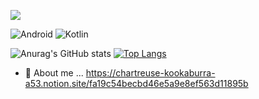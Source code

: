 ![](https://komarev.com/ghpvc/?username=IslandofDream)

<img alt="Android" src ="https://img.shields.io/badge/Android-3DDC84.svg?&style=for-the-badge&logo=Android&logoColor=black"/> <img alt="Kotlin" src ="https://img.shields.io/badge/Kotlin-7F52FF.svg?&style=for-the-badge&logo=Kotlin&logoColor=black"/>

![Anurag's GitHub stats](https://github-readme-stats.vercel.app/api?username=IslandofDream&show_icons=true&theme=radical&count_private=true) [![Top Langs](https://github-readme-stats.vercel.app/api/top-langs/?username=IslandofDream&layout=compact)](https://github.com/IslandofDream)

- 💬 About me ... https://chartreuse-kookaburra-a53.notion.site/fa19c54becbd46e5a9e8ef563d11895b

<!--
**IslandofDream/IslandofDream** is a ✨ _special_ ✨ repository because its `README.md` (this file) appears on your GitHub profile.

Here are some ideas to get you started:

- 🔭 I’m currently working on ...
- 👯 I’m looking to collaborate on ...
- 🤔 I’m looking for help with ...

- 📫 How to reach me: ...
- 😄 Pronouns: ...
- ⚡ Fun fact: ...
-->

